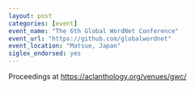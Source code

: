 ```yaml
---
layout: post
categories: [event]
event_name: "The 6th Global WordNet Conference"
event_url: "https://github.com/globalwordnet"
event_location: "Matsue, Japan"
siglex_endorsed: yes
---
```


Proceedings at <https://aclanthology.org/venues/gwc/>

